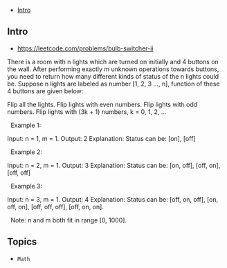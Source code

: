 - [Intro](#intro)

## Intro

- https://leetcode.com/problems/bulb-switcher-ii

There is a room with n lights which are turned on initially and 4 buttons on the wall. After performing exactly m unknown operations towards buttons, you need to return how many different kinds of status of the n lights could be.
Suppose n lights are labeled as number [1, 2, 3 ..., n], function of these 4 buttons are given below:

Flip all the lights.
Flip lights with even numbers.
Flip lights with odd numbers.
Flip lights with (3k + 1) numbers, k = 0, 1, 2, ...

 
Example 1:

Input: n = 1, m = 1.
Output: 2
Explanation: Status can be: [on], [off]

 
Example 2:

Input: n = 2, m = 1.
Output: 3
Explanation: Status can be: [on, off], [off, on], [off, off]

 
Example 3:

Input: n = 3, m = 1.
Output: 4
Explanation: Status can be: [off, on, off], [on, off, on], [off, off, off], [off, on, on].

 
Note: n and m both fit in range [0, 1000].


## Topics

- `Math`


